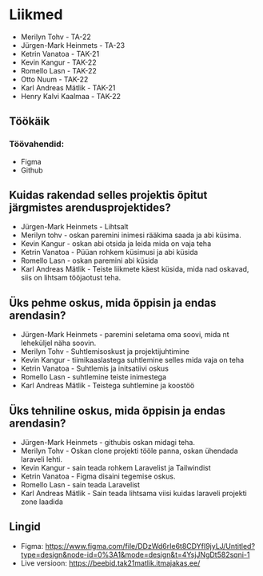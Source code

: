 # Liikmed

- Merilyn Tohv - TA-22
- Jürgen-Mark Heinmets - TA-23
- Ketrin Vanatoa - TAK-21
- Kevin Kangur - TAK-22
- Romello Lasn - TAK-22
- Otto Nuum - TAK-22
- Karl Andreas Mätlik - TAK-21
- Henry Kalvi Kaalmaa - TAK-22

## Töökäik
### Töövahendid: 
- Figma
- Github


## Kuidas rakendad selles projektis õpitut järgmistes arendusprojektides?
- Jürgen-Mark Heinmets - Lihtsalt
- Merilyn tohv - oskan paremini inimesi rääkima saada ja abi küsima.
- Kevin Kangur - oskan abi otsida ja leida mida on vaja teha
- Ketrin Vanatoa - Püüan rohkem küsimusi ja abi küsida
- Romello Lasn - oskan paremini abi küsida
- Karl Andreas Mätlik - Teiste liikmete käest küsida, mida nad oskavad, siis on lihtsam tööjaotust teha.
## Üks pehme oskus, mida õppisin ja endas arendasin?
- Jürgen-Mark Heinmets - paremini seletama oma soovi, mida nt leheküljel näha soovin.
- Merilyn Tohv - Suhtlemisoskust ja projektijuhtimine
- Kevin Kangur - tiimikaaslastega suhtlemine selles mida vaja on teha
-  Ketrin Vanatoa - Suhtlemis ja initsatiivi oskus
-  Romello Lasn - suhtlemine teiste inimestega
-  Karl Andreas Mätlik - Teistega suhtlemine ja koostöö
## Üks tehniline oskus, mida õppisin ja endas arendasin?
- Jürgen-Mark Heinmets - githubis oskan midagi teha.
- Merilyn Tohv - Oskan clone projekti tööle panna, oskan ühendada laraveli lehti.
- Kevin Kangur - sain teada rohkem Laravelist ja Tailwindist
- Ketrin Vanatoa - Figma disaini tegemise oskus.
- Romello Lasn - sain teada Laravelist
- Karl Andreas Mätlik - Sain teada lihtsama viisi kuidas laraveli projekti zone laadida

## Lingid
- Figma: https://www.figma.com/file/DDzWd6rIe6t8CDYfI9jyLJ/Untitled?type=design&node-id=0%3A1&mode=design&t=4YsjJNgDt582sqni-1
- Live versioon: https://beebid.tak21matlik.itmajakas.ee/
